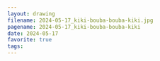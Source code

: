 ```yaml
---
layout: drawing
filename: 2024-05-17_kiki-bouba-bouba-kiki.jpg
pagename: 2024-05-17_kiki-bouba-bouba-kiki
date: 2024-05-17
favorite: true
tags:
---
```

